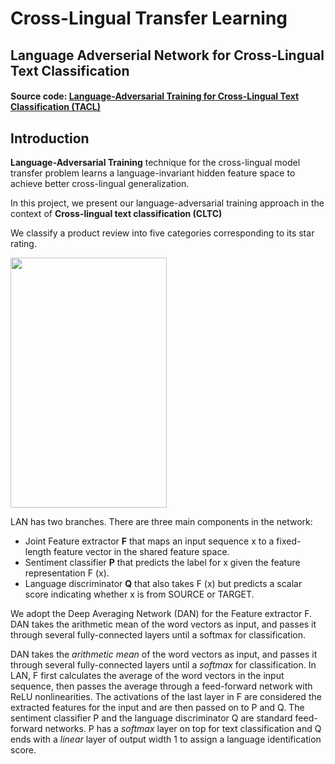 # Cross-Lingual Transfer Learning

## Language Adverserial Network for Cross-Lingual Text Classification

#### Source code: [Language-Adversarial Training for Cross-Lingual Text Classification (TACL)](https://github.com/ccsasuke/adan "Source code on Github")

## Introduction

__Language-Adversarial Training__ technique for the cross-lingual model transfer problem learns a language-invariant hidden feature space to achieve better cross-lingual generalization.

In this project, we present our language-adversarial training approach in the context of __Cross-lingual text classification (CLTC)__

We classify a product review into five categories corresponding to its star rating. 

<a href="https://camo.githubusercontent.com/4d97fa1a94cef8a74c708fba238c65a4b30db47e/687474703a2f2f7777772e63732e636f726e656c6c2e6564752f7e786c6368656e2f6173736574732f696d616765732f6164616e2e706e67"><img src="https://camo.githubusercontent.com/4d97fa1a94cef8a74c708fba238c65a4b30db47e/687474703a2f2f7777772e63732e636f726e656c6c2e6564752f7e786c6368656e2f6173736574732f696d616765732f6164616e2e706e67" width="250" height="400"> </a>

LAN has two branches. There are three main components in the network: 
- Joint Feature extractor __F__ that maps an input sequence x to a fixed-length feature vector in the shared feature space.
- Sentiment classifier __P__ that predicts the label for x given the feature representation F (x).
- Language discriminator __Q__ that also takes F (x) but predicts a scalar score indicating whether x is from SOURCE or TARGET.

We adopt the Deep Averaging Network (DAN) for the Feature extractor F. DAN takes the arithmetic mean of the word vectors as input, and passes it through several fully-connected layers until a softmax for classification.

DAN takes the _arithmetic mean_ of the word vectors as input, and passes it through several fully-connected layers until a _softmax_ for classification. In LAN, F first calculates the average of the word vectors in the input sequence, then passes the average through a feed-forward network with ReLU nonlinearities. The activations of the last layer in F are considered the extracted features for the input and are then passed on to P and Q. The sentiment classifier P and the language discriminator Q are standard feed-forward networks. P has a _softmax_ layer on top for text classification and Q ends with a _linear_ layer of output width 1 to assign a language identification score.

